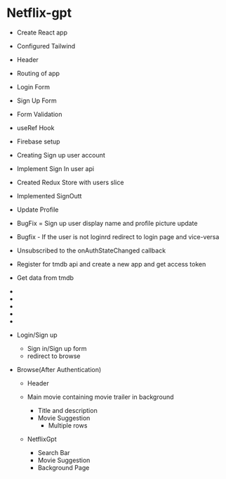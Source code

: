 # Netflix-gpt


- Create React app
- Configured Tailwind
- Header
- Routing of app
- Login Form
- Sign Up Form
- Form Validation
- useRef Hook
- Firebase setup
- Creating Sign up user account
- Implement Sign In user api
- Created Redux Store with users slice
- Implemented SignOutt
- Update Profile
- BugFix = Sign up user display name and profile picture update
- Bugfix - If the user is not loginrd redirect to login page and vice-versa
- Unsubscribed to the onAuthStateChanged callback
- Register for tmdb api and  create a new app and get access token
- Get data from tmdb
- 
- 
- 
- 
- 


- Login/Sign up
  - Sign in/Sign up form
  - redirect to browse

- Browse(After Authentication)
    - Header
    - Main movie containing movie trailer in background 
        - Title and description
        - Movie Suggestion
            - Multiple rows

    - NetflixGpt
        - Search Bar
        - Movie Suggestion
        - Background Page
